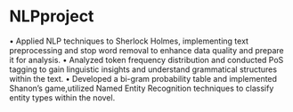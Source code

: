 # NLPproject
• Applied NLP techniques to Sherlock Holmes, implementing text preprocessing and stop word removal to enhance data quality
and prepare it for analysis.
• Analyzed token frequency distribution and conducted PoS tagging to gain linguistic insights and understand grammatical structures within the text.
• Developed a bi-gram probability table and implemented Shanon’s game,utilized Named Entity Recognition techniques to classify entity types within the novel.
